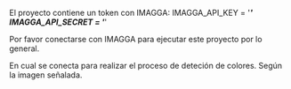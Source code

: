 El proyecto contiene un token con IMAGGA:
IMAGGA_API_KEY = '*********'
IMAGGA_API_SECRET = '*********'

Por favor conectarse con IMAGGA 
para ejecutar este proyecto por lo general.

En cual se conecta para realizar el proceso de deteción de colores.
Según la imagen señalada.


